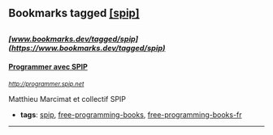 ## Bookmarks tagged [[spip]](https://www.bookmarks.dev?q=[spip])

_<sup><sup>[www.bookmarks.dev/tagged/spip](https://www.bookmarks.dev/tagged/spip)</sup></sup>_
---
#### [Programmer avec SPIP](http://programmer.spip.net)
_<sup>http://programmer.spip.net</sup>_

Matthieu Marcimat et collectif SPIP
* **tags**: [spip](../tagged/spip.md), [free-programming-books](../tagged/free-programming-books.md), [free-programming-books-fr](../tagged/free-programming-books-fr.md)
---
